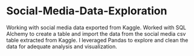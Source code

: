 # Social-Media-Data-Exploration
Working with social media data exported from Kaggle. 
Worked with SQL Alchemy to create a table and import the data from the social media csv table extracted from Kaggle.
I leveraged Pandas to explore and clean the data for adequate analysis and visualization.
